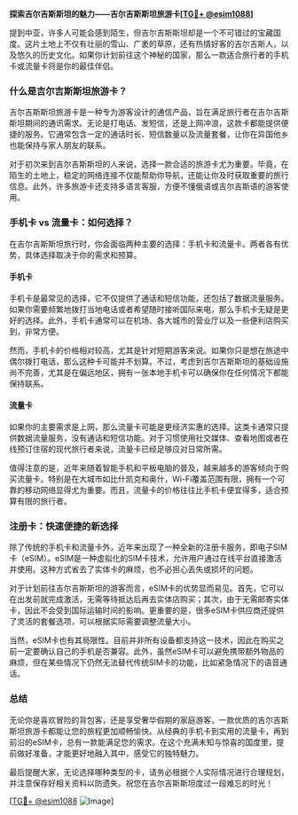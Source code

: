 **探索吉尔吉斯斯坦的魅力——吉尔吉斯斯坦旅游卡[[TG💪+ @esim1088](https://t.me/s/esim1088)]**

提到中亚，许多人可能会感到陌生，但吉尔吉斯斯坦却是一个不可错过的宝藏国度。这片土地上不仅有壮丽的雪山、广袤的草原，还有热情好客的吉尔吉斯人，以及悠久的历史文化。如果你计划前往这个神秘的国家，那么一款适合旅行者的手机卡或流量卡将是你的最佳伴侣。

### 什么是吉尔吉斯斯坦旅游卡？

吉尔吉斯斯坦旅游卡是一种专为游客设计的通信产品，旨在满足旅行者在吉尔吉斯斯坦期间的通讯需求。无论是打电话、发短信，还是上网冲浪，这款卡都能提供便捷的服务。它通常包含一定的通话时长、短信数量以及流量套餐，让你在异国他乡也能保持与家人朋友的联系。

对于初次来到吉尔吉斯斯坦的人来说，选择一款合适的旅游卡尤为重要。毕竟，在陌生的土地上，稳定的网络连接不仅能帮助你导航，还能让你及时获取重要的旅行信息。此外，许多旅游卡还支持多语言客服，方便不懂俄语或吉尔吉斯语的游客使用。

### 手机卡 vs 流量卡：如何选择？

在吉尔吉斯斯坦旅行时，你会面临两种主要的选择：手机卡和流量卡。两者各有优势，具体选择取决于你的需求和预算。

#### 手机卡

手机卡是最常见的选择，它不仅提供了通话和短信功能，还包括了数据流量服务。如果你需要频繁地拨打当地电话或者希望随时接听国际来电，那么手机卡无疑是更好的选择。此外，手机卡通常可以在机场、各大城市的营业厅以及一些便利店购买到，非常方便。

然而，手机卡的价格相对较高，尤其是针对短期游客来说。如果你只是想在旅途中偶尔拨打电话，那么这种卡可能并不划算。不过，考虑到吉尔吉斯斯坦的基础设施尚不完善，尤其是在偏远地区，拥有一张本地手机卡可以确保你在任何情况下都能保持联系。

#### 流量卡

如果你的主要需求是上网，那么流量卡可能是更经济实惠的选择。这类卡通常只提供数据流量服务，没有通话和短信功能。对于习惯使用社交媒体、查看地图或者在线预订住宿的现代旅行者来说，流量卡已经足够应对日常所需。

值得注意的是，近年来随着智能手机和平板电脑的普及，越来越多的游客倾向于购买流量卡。特别是在大城市如比什凯克和奥什，Wi-Fi覆盖范围有限，拥有一个可靠的移动网络显得尤为重要。而且，流量卡的价格往往比手机卡便宜得多，适合预算有限的旅行者。

### 注册卡：快速便捷的新选择

除了传统的手机卡和流量卡外，近年来出现了一种全新的注册卡服务，即电子SIM卡（eSIM）。eSIM是一种虚拟化的SIM卡技术，允许用户通过在线平台直接激活并使用。这种方式省去了实体卡的麻烦，也不必担心丢失或损坏的问题。

对于计划前往吉尔吉斯斯坦的游客而言，eSIM卡的优势显而易见。首先，它可以在出发前就完成激活，无需等待抵达后再去实体店购买；其次，由于无需邮寄实体卡，因此不会受到国际运输时间的影响。更重要的是，很多eSIM卡供应商还提供了灵活的套餐选项，可以根据实际需要调整流量大小。

当然，eSIM卡也有其局限性。目前并非所有设备都支持这一技术，因此在购买之前一定要确认自己的手机是否兼容。此外，虽然eSIM卡可以避免携带额外物品的麻烦，但在某些情况下仍然无法替代传统SIM卡的功能，比如紧急情况下的语音通话。

### 总结

无论你是喜欢冒险的背包客，还是享受奢华假期的家庭游客，一款优质的吉尔吉斯斯坦旅游卡都能让您的旅程更加顺畅愉快。从经典的手机卡到实用的流量卡，再到前沿的eSIM卡，总有一款能满足您的需求。在这个充满未知与惊喜的国度里，提前做好准备，才能更好地融入其中，感受它的独特魅力。

最后提醒大家，无论选择哪种类型的卡，请务必根据个人实际情况进行合理规划，并注意保存好相关资料以防遗失。祝您在吉尔吉斯斯坦度过一段难忘的时光！

[[TG💪+ @esim1088](https://t.me/s/esim1088) ![Image](https://i.postimg.cc/4NQfJmqS/Snipaste-2025-05-13-00-14-12.png)]